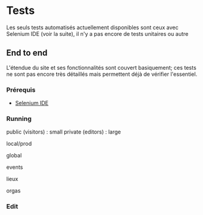 # Tests

Les seuls tests automatisés actuellement disponibles sont ceux avec Selenium IDE (voir la suite), il n'y a pas encore de tests unitaires ou autre

## End to end

L'étendue du site et ses fonctionnalités sont couvert basiquement; ces tests ne sont pas encore très détaillés mais permettent déjà de vérifier l'essentiel.

### Prérequis

- [Selenium IDE](https://www.selenium.dev/selenium-ide/)

### Running

public (visitors) : small
private (editors) : large


local/prod

global

events

lieux

orgas


### Edit
